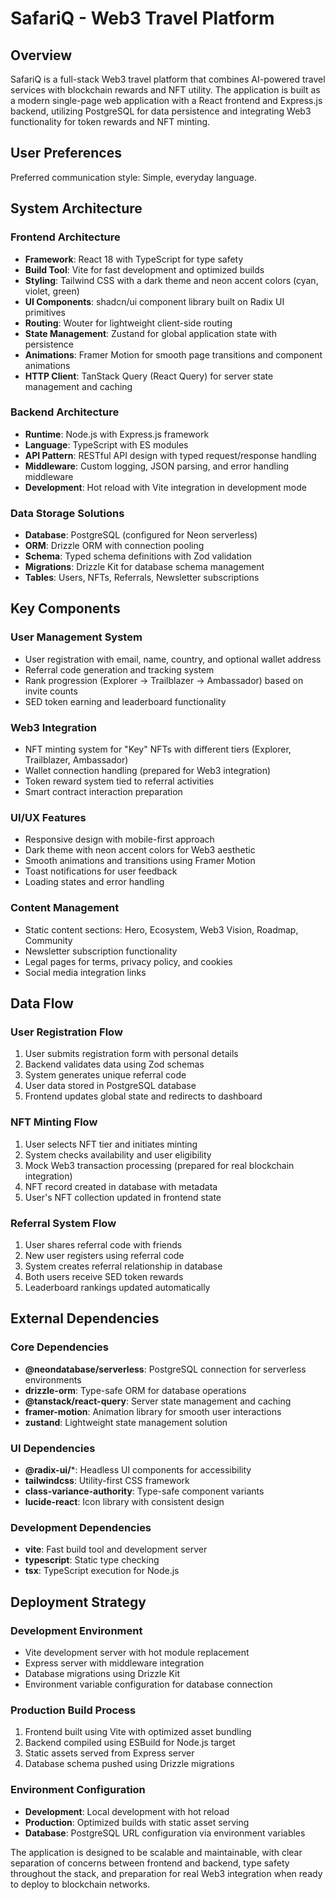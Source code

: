 # SafariQ - Web3 Travel Platform

## Overview

SafariQ is a full-stack Web3 travel platform that combines AI-powered travel services with blockchain rewards and NFT utility. The application is built as a modern single-page web application with a React frontend and Express.js backend, utilizing PostgreSQL for data persistence and integrating Web3 functionality for token rewards and NFT minting.

## User Preferences

Preferred communication style: Simple, everyday language.

## System Architecture

### Frontend Architecture
- **Framework**: React 18 with TypeScript for type safety
- **Build Tool**: Vite for fast development and optimized builds
- **Styling**: Tailwind CSS with a dark theme and neon accent colors (cyan, violet, green)
- **UI Components**: shadcn/ui component library built on Radix UI primitives
- **Routing**: Wouter for lightweight client-side routing
- **State Management**: Zustand for global application state with persistence
- **Animations**: Framer Motion for smooth page transitions and component animations
- **HTTP Client**: TanStack Query (React Query) for server state management and caching

### Backend Architecture
- **Runtime**: Node.js with Express.js framework
- **Language**: TypeScript with ES modules
- **API Pattern**: RESTful API design with typed request/response handling
- **Middleware**: Custom logging, JSON parsing, and error handling middleware
- **Development**: Hot reload with Vite integration in development mode

### Data Storage Solutions
- **Database**: PostgreSQL (configured for Neon serverless)
- **ORM**: Drizzle ORM with connection pooling
- **Schema**: Typed schema definitions with Zod validation
- **Migrations**: Drizzle Kit for database schema management
- **Tables**: Users, NFTs, Referrals, Newsletter subscriptions

## Key Components

### User Management System
- User registration with email, name, country, and optional wallet address
- Referral code generation and tracking system
- Rank progression (Explorer → Trailblazer → Ambassador) based on invite counts
- SED token earning and leaderboard functionality

### Web3 Integration
- NFT minting system for "Key" NFTs with different tiers (Explorer, Trailblazer, Ambassador)
- Wallet connection handling (prepared for Web3 integration)
- Token reward system tied to referral activities
- Smart contract interaction preparation

### UI/UX Features
- Responsive design with mobile-first approach
- Dark theme with neon accent colors for Web3 aesthetic
- Smooth animations and transitions using Framer Motion
- Toast notifications for user feedback
- Loading states and error handling

### Content Management
- Static content sections: Hero, Ecosystem, Web3 Vision, Roadmap, Community
- Newsletter subscription functionality
- Legal pages for terms, privacy policy, and cookies
- Social media integration links

## Data Flow

### User Registration Flow
1. User submits registration form with personal details
2. Backend validates data using Zod schemas
3. System generates unique referral code
4. User data stored in PostgreSQL database
5. Frontend updates global state and redirects to dashboard

### NFT Minting Flow
1. User selects NFT tier and initiates minting
2. System checks availability and user eligibility
3. Mock Web3 transaction processing (prepared for real blockchain integration)
4. NFT record created in database with metadata
5. User's NFT collection updated in frontend state

### Referral System Flow
1. User shares referral code with friends
2. New user registers using referral code
3. System creates referral relationship in database
4. Both users receive SED token rewards
5. Leaderboard rankings updated automatically

## External Dependencies

### Core Dependencies
- **@neondatabase/serverless**: PostgreSQL connection for serverless environments
- **drizzle-orm**: Type-safe ORM for database operations
- **@tanstack/react-query**: Server state management and caching
- **framer-motion**: Animation library for smooth user interactions
- **zustand**: Lightweight state management solution

### UI Dependencies
- **@radix-ui/***: Headless UI components for accessibility
- **tailwindcss**: Utility-first CSS framework
- **class-variance-authority**: Type-safe component variants
- **lucide-react**: Icon library with consistent design

### Development Dependencies
- **vite**: Fast build tool and development server
- **typescript**: Static type checking
- **tsx**: TypeScript execution for Node.js

## Deployment Strategy

### Development Environment
- Vite development server with hot module replacement
- Express server with middleware integration
- Database migrations using Drizzle Kit
- Environment variable configuration for database connection

### Production Build Process
1. Frontend built using Vite with optimized asset bundling
2. Backend compiled using ESBuild for Node.js target
3. Static assets served from Express server
4. Database schema pushed using Drizzle migrations

### Environment Configuration
- **Development**: Local development with hot reload
- **Production**: Optimized builds with static asset serving
- **Database**: PostgreSQL URL configuration via environment variables

The application is designed to be scalable and maintainable, with clear separation of concerns between frontend and backend, type safety throughout the stack, and preparation for real Web3 integration when ready to deploy to blockchain networks.
